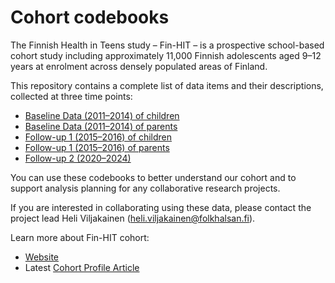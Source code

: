 # Cohort codebooks
The Finnish Health in Teens study – Fin-HIT – is a prospective school-based cohort study including approximately 11,000 Finnish adolescents aged 9–12 years at enrolment across densely populated areas of Finland.

This repository contains a complete list of data items and their descriptions, collected at three time points:
- [Baseline Data (2011–2014) of children](./Baseline_Codebook_Children.csv)
- [Baseline Data (2011–2014) of parents](./Baseline_Codebook_Guardians.csv)
- [Follow-up 1 (2015–2016) of children](./Followup_1_Codebook_Children.csv)
- [Follow-up 1 (2015–2016) of parents](./Followup_1_Codebook_Guardian.csv)
- [Follow-up 2 (2020–2024)](./Followup_2_Codebook_English.csv)

You can use these codebooks to better understand our cohort and to support analysis planning for any collaborative research projects.

If you are interested in collaborating using these data, please contact the project lead Heli Viljakainen (heli.viljakainen@folkhalsan.fi).

Learn more about Fin-HIT cohort: 
- [Website](https://research.folkhalsan.fi/public-health/fin-hit)
- Latest [Cohort Profile Article](https://academic.oup.com/ije/article/54/2/dyaf025/8094764)

